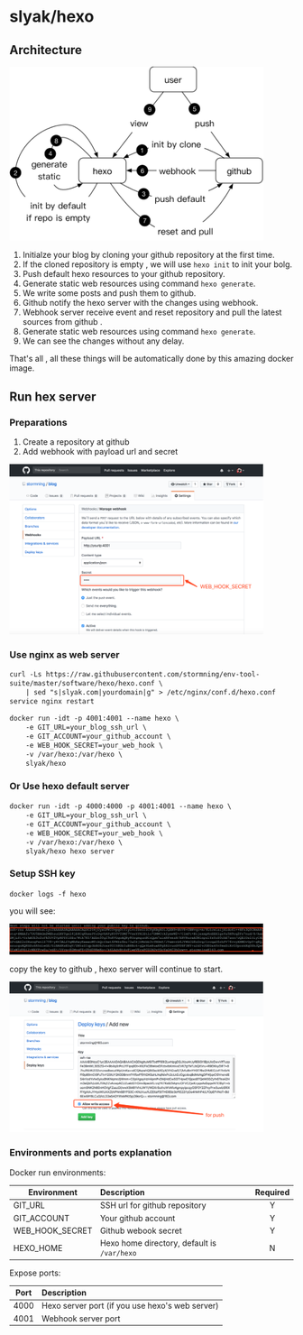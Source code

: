 # slyak/hexo

## Architecture

<img src="./assets/hexo.png" width="450">

1. Initialze your blog by cloning your github repository at the first time.
2. If the cloned repository is empty , we will use `hexo init` to init your bolg.
3. Push default hexo resources to your github repository.
4. Generate static web resources using command `hexo generate`.
5. We write some posts and push them to github.
6. Github notify the hexo server with the changes using webhook.
7. Webhook server receive event and reset repository and pull the latest sources from github .
8. Generate static web resources using command `hexo generate`.
9. We can see the changes without any delay.

That's all , all these things will be automatically done by this amazing docker image.


## Run hex server
### Preparations
1. Create a repository at github
2. Add webhook with payload url and secret
<img src="./assets/webhook.png" width="450">

### Use nginx as web server
```
curl -Ls https://raw.githubusercontent.com/stormning/env-tool-suite/master/software/hexo/hexo.conf \
    | sed "s|slyak.com|yourdomain|g" > /etc/nginx/conf.d/hexo.conf
service nginx restart
```
```
docker run -idt -p 4001:4001 --name hexo \
    -e GIT_URL=your_blog_ssh_url \ 
    -e GIT_ACCOUNT=your_github_account \
    -e WEB_HOOK_SECRET=your_web_hook \ 
    -v /var/hexo:/var/hexo \
    slyak/hexo
```

### Or Use hexo default server
```
docker run -idt -p 4000:4000 -p 4001:4001 --name hexo \
    -e GIT_URL=your_blog_ssh_url \ 
    -e GIT_ACCOUNT=your_github_account \
    -e WEB_HOOK_SECRET=your_web_hook \ 
    -v /var/hexo:/var/hexo \
    slyak/hexo hexo server
```

### Setup SSH key
`docker logs -f hexo`

you will see:

<img src="./assets/rsa_key.png" width="450">

copy the key to github , hexo server will continue to start.

<img src="./assets/rsa.png" width="450">

### Environments and ports explanation

Docker run environments:

| Environment | Description |  Required  |
| --------    | :-----   | :----: |
| GIT_URL     | SSH url for github repository |   Y    |
| GIT_ACCOUNT | Your github account |   Y    |
| WEB_HOOK_SECRET | Github webook secret |   Y    |
| HEXO_HOME | Hexo home directory, default is `/var/hexo` |   N    |

Expose ports:

| Port | Description |
| --------    | :----- |
| 4000     | Hexo server port (if you use hexo's web server) |
| 4001 | Webhook server port |

